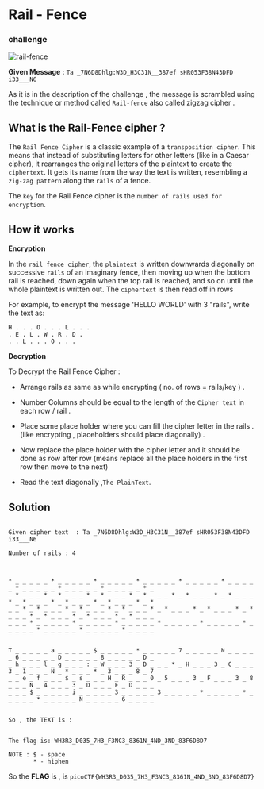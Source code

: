 # Rail - Fence 

### challenge 

![rail-fence](../../../../static/img/railfence.PNG)

**Given Message** : `Ta _7N6D8Dhlg:W3D_H3C31N__387ef sHR053F38N43DFD i33___N6`

As it is in the description of  the challenge , the message is scrambled using the technique or method called `Rail-fence` also called zigzag cipher . 

## What is the Rail-Fence cipher ?

The `Rail Fence Cipher` is a classic example of a `transposition cipher`. This means that instead of substituting letters for other letters (like in a Caesar cipher), it rearranges the original letters of the plaintext to create the `ciphertext`. It gets its name from the way the text is written, resembling a `zig-zag pattern` along the `rails` of a fence.

The `key` for the Rail Fence cipher is the `number of rails used for encryption`.

## How it works

**Encryption**

In the `rail fence cipher`, the `plaintext` is written downwards diagonally on successive `rails` of an imaginary fence, then moving up when the bottom rail is reached, down again when the top rail is reached, and so on until the whole plaintext is written out. The `ciphertext` is then read off in rows

For example, to encrypt the message 'HELLO WORLD' with 3 "rails", write the text as:

```text
H . . . O . . . L . . .
. E . L . W . R . D .
. . L . . . O . . .
```

**Decryption** 

To Decrypt the Rail Fence Cipher :
- Arrange rails as same as while encrypting ( no. of rows = rails/key  ) .

- Number Columns should be equal to the length of the `Cipher text` in each row / rail .

- Place some place holder where you can fill the cipher letter in the rails . (like encrypting , placeholders should place diagonally) .

- Now replace the place holder with the cipher letter  and it should be done as row after row (means replace all the place holders in the first row then move to the  next)

- Read the text diagonally ,` The PlainText `.

## Solution 

```text 

Given cipher text  : Ta _7N6D8Dhlg:W3D_H3C31N__387ef sHR053F38N43DFD i33___N6

Number of rails : 4 



* _ _ _ _ _ * _ _ _ _ _ * _ _ _ _ _ * _ _ _ _ _ * _ _ _ _ _ * _ _ _ _ _ * _ _ _ _ _ * _ _ _ _ _ * _ _ _ _ _ * _
_ * _ _ _ * _ * _ _ _ * _ * _ _ _ * _ * _ _ _ * _ * _ _ _ * _ * _ _ _ * _ * _ _ _ * _ * _ _ _ * _ * _ _ _ * _ *
_ _ * _ * _ _ _ * _ * _ _ _ * _ * _ _ _ * _ * _ _ _ * _ * _ _ _ * _ * _ _ _ * _ * _ _ _ * _ * _ _ _ * _ * _ _ _
_ _ _ * _ _ _ _ _ * _ _ _ _ _ * _ _ _ _ _ * _ _ _ _ _ * _ _ _ _ _ * _ _ _ _ _ * _ _ _ _ _ * _ _ _ _ _ * _ _ _ _


T _ _ _ _ _ a _ _ _ _ _ $ _ _ _ _ _ * _ _ _ _ _ 7 _ _ _ _ _ N _ _ _ _ _ 6 _ _ _ _ _ D _ _ _ _ _ 8 _ _ _ _ _ D _
_ h _ _ _ l _ g _ _ _ : _ W _ _ _ 3 _ D _ _ _ * _ H _ _ _ 3 _ C _ _ _ 3 _ 1 _ _ _ N _ * _ _ _ * _ 3 _ _ _ 8 _ 7
_ _ e _ f _ _ _ $ _ s _ _ _ H _ R _ _ _ 0 _ 5 _ _ _ 3 _ F _ _ _ 3 _ 8 _ _ _ N _ 4 _ _ _ 3 _ D _ _ _ F _ D _ _ _
_ _ _ $ _ _ _ _ _ i _ _ _ _ _ 3 _ _ _ _ _ 3 _ _ _ _ _ * _ _ _ _ _ * _ _ _ _ _ * _ _ _ _ _ N _ _ _ _ _ 6 _ _ _ _


So , the TEXT is :


The flag is: WH3R3_D035_7H3_F3NC3_8361N_4ND_3ND_83F6D8D7

NOTE : $ - space 
       * - hiphen

```

So the **FLAG** is ,  is `picoCTF{WH3R3_D035_7H3_F3NC3_8361N_4ND_3ND_83F6D8D7}`
